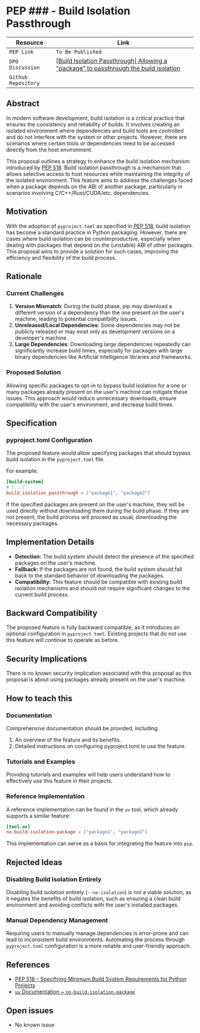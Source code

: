 # PEP ### - Build Isolation Passthrough

| Resource            | Link                                                                |
| ------------------- | ------------------------------------------------------------------- |
| `PEP Link`          | `To Be Published`                                                   |
| `DPO Discussion`    | [\[Build Isolation Passthrough\] Allowing a "package” to passthrough the build isolation](<https://discuss.python.org/t/build-isolation-passthrough-allowing-a-specific-package-to-always-passthrough-the-build-isolation/77284/>) |
| `Github Repository` |                                                                     |

## Abstract

In modern software development, build isolation is a critical practice that ensures the consistency and reliability of
builds. It involves creating an isolated environment where dependencies and build tools are controlled and do not
interfere with the system or other projects. However, there are scenarios where certain tools or dependencies need to
be accessed directly from the host environment.

This proposal outlines a strategy to enhance the build isolation mechanism introduced by
[PEP 518](http://peps.python.org/pep-0518/). Build isolation passthrough is a mechanism that allows
selective access to host resources while maintaining the integrity of the isolated environment.
This feature aims to address the challenges faced when a package depends on the ABI of another package, particularly in
scenarios involving C/C++/Rust/CUDA/etc. dependencies.

## Motivation

With the adoption of `pyproject.toml` as specified in [PEP 518](http://peps.python.org/pep-0518/), build isolation has
become a standard practice in Python packaging. However, there are cases where build isolation can be counterproductive,
especially when dealing with packages that depend on the (unstable) ABI of other packages. This proposal aims to provide a solution
for such cases, improving the efficiency and flexibility of the build process.

## Rationale

### Current Challenges

1. **Version Mismatch**: During the build phase, pip may download a different version of a dependency than the one
present on the user's machine, leading to potential compatibility issues.
2. **Unreleased/Local Dependencies**: Some dependencies may not be publicly released or may exist only as development versions
on a developer's machine.
3. **Large Dependencies**: Downloading large dependencies repeatedly can significantly increase build times, especially
for packages with large binary dependencies like Artificial Intelligence libraries and frameworks.

### Proposed Solution

Allowing specific packages to opt-in to bypass build isolation for a one or many packages already present on the user's
machine can mitigate these issues. This approach would reduce unnecessary downloads, ensure compatibility with the
user's environment, and decrease build times.

## Specification

### pyproject.toml Configuration

The proposed feature would allow specifying packages that should bypass build isolation in the `pyproject.toml` file.

For example:

```toml
[build-system]
# [...]
build_isolation_passthrough = ["package1", "package2"]
```

If the specified packages are present on the user's machine, they will be used directly without downloading them during
the build phase. If they are not present, the build process will proceed as usual, downloading the necessary packages.

## Implementation Details

- **Detection:** The build system should detect the presence of the specified packages on the user's machine.
- **Fallback:** If the packages are not found, the build system should fall back to the standard behavior of downloading
the packages.
- **Compatibility:** This feature should be compatible with existing build isolation mechanisms and should not require
significant changes to the current build process.

## Backward Compatibility

The proposed feature is fully backward compatible, as it introduces an optional configuration in `pyproject.toml`. Existing
projects that do not use this feature will continue to operate as before.

## Security Implications

There is no known security implication associated with this proposal as this proposal is about using packages already
present on the user's machine.

## How to teach this

### Documentation

Comprehensive documentation should be provided, including:

1. An overview of the feature and its benefits.
2. Detailed instructions on configuring pyproject.toml to use the feature.

### Tutorials and Examples

Providing tutorials and examples will help users understand how to effectively use this feature in their projects.

### Reference Implementation

A reference implementation can be found in the `uv` tool, which already supports a similar feature:

```toml
[tool.uv]
no-build-isolation-package = ["package1", "package2"]
```

This implementation can serve as a basis for integrating the feature into `pip`.

## Rejected Ideas

### Disabling Build Isolation Entirely

Disabling build isolation entirely (`--no-isolation`) is not a viable solution, as it negates the benefits of build
isolation, such as ensuring a clean build environment and avoiding conflicts with the user's installed packages.

### Manual Dependency Management

Requiring users to manually manage dependencies is error-prone and can lead to inconsistent build environments.
Automating the process through `pyproject.toml` configuration is a more reliable and user-friendly approach.

## References

- [PEP 518 – Specifying Minimum Build System Requirements for Python Projects](https://peps.python.org/pep-0518/)
- [`uv` Documentation ~ `no-build-isolation-package`](https://docs.astral.sh/uv/reference/settings/#no-build-isolation-package)

## Open issues

- No known issue
